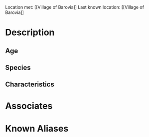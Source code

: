 Location met: [[Village of Barovia]]
Last known location: [[Village of Barovia]]
# Description

## Age

## Species

## Characteristics

# Associates

# Known Aliases